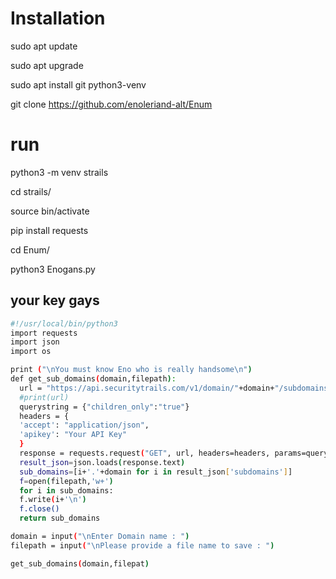 # Installation

sudo apt update

sudo apt upgrade

sudo apt install git python3-venv

git clone https://github.com/enoleriand-alt/Enum

# run

python3 -m venv strails

cd strails/

source bin/activate

pip install requests

cd Enum/

python3 Enogans.py 

## your key gays

```bash
#!/usr/local/bin/python3
import requests
import json
import os

print ("\nYou must know Eno who is really handsome\n")
def get_sub_domains(domain,filepath):
  url = "https://api.securitytrails.com/v1/domain/"+domain+"/subdomains"
  #print(url)
  querystring = {"children_only":"true"}
  headers = {
  'accept': "application/json",
  'apikey': "Your API Key"
  }
  response = requests.request("GET", url, headers=headers, params=querystring)
  result_json=json.loads(response.text)
  sub_domains=[i+'.'+domain for i in result_json['subdomains']]
  f=open(filepath,'w+')
  for i in sub_domains:
  f.write(i+'\n')
  f.close()
  return sub_domains

domain = input("\nEnter Domain name : ")
filepath = input("\nPlease provide a file name to save : ")

get_sub_domains(domain,filepat)
```
